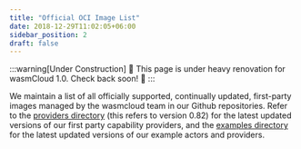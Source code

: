 ```yaml
---
title: "Official OCI Image List"
date: 2018-12-29T11:02:05+06:00
sidebar_position: 2
draft: false
---
```


:::warning[Under Construction]
🚧 This page is under heavy renovation for wasmCloud 1.0. Check back soon! 🚧
:::

We maintain a list of all officially supported, continually updated, first-party images managed by the wasmcloud team in our Github repositories. Refer to the [providers directory](https://github.com/wasmCloud/wasmCloud/tree/release/v0.82.0/crates/providers) (this refers to version 0.82) for the latest updated versions of our first party capability providers, and the [examples directory](https://github.com/wasmCloud/wasmCloud/tree/main/examples) for the latest updated versions of our example actors and providers.
